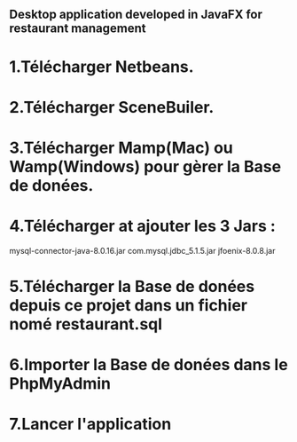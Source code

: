 ## Desktop application developed in JavaFX for restaurant management

# 1.Télécharger Netbeans.
# 2.Télécharger SceneBuiler.
# 3.Télécharger Mamp(Mac) ou Wamp(Windows) pour gèrer la Base de donées.
# 4.Télécharger at ajouter les 3 Jars :
mysql-connector-java-8.0.16.jar
com.mysql.jdbc_5.1.5.jar 
jfoenix-8.0.8.jar
# 5.Télécharger la Base de donées depuis ce projet dans un fichier nomé restaurant.sql
# 6.Importer la Base de donées dans le PhpMyAdmin
# 7.Lancer l'application
